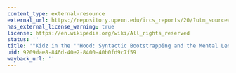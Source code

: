 ```yaml
---
content_type: external-resource
external_url: https://repository.upenn.edu/ircs_reports/20/?utm_source=repository.upenn.edu%2Fircs_reports%2F20&utm_medium=PDF&utm_campaign=PDFCoverPages
has_external_license_warning: true
license: https://en.wikipedia.org/wiki/All_rights_reserved
status: ''
title: '"Kidz in the ''Hood: Syntactic Bootstrapping and the Mental Lexicon."'
uid: 9209dae8-846d-40e2-8400-40b0fd9c7f59
wayback_url: ''
---
```

